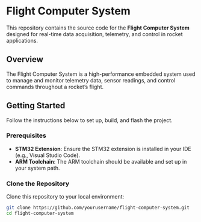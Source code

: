 # Flight Computer System

This repository contains the source code for the **Flight Computer System** designed for real-time data acquisition, telemetry, and control in rocket applications.

## Overview
The Flight Computer System is a high-performance embedded system used to manage and monitor telemetry data, sensor readings, and control commands throughout a rocket’s flight.

## Getting Started

Follow the instructions below to set up, build, and flash the project.

### Prerequisites
- **STM32 Extension**: Ensure the STM32 extension is installed in your IDE (e.g., Visual Studio Code).
- **ARM Toolchain**: The ARM toolchain should be available and set up in your system path.

### Clone the Repository
Clone this repository to your local environment:

```bash
git clone https://github.com/yourusername/flight-computer-system.git
cd flight-computer-system
